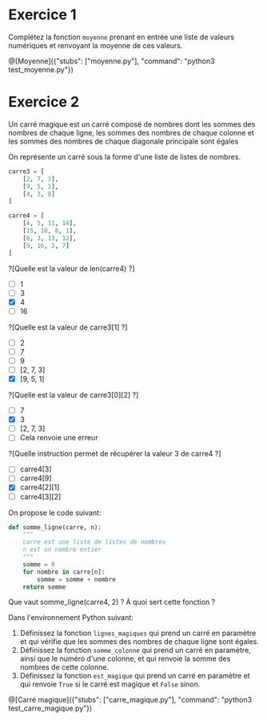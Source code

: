 # Exercice 1

Complétez la fonction `moyenne` prenant en entrée une liste de valeurs numériques et renvoyant la moyenne de ces valeurs.

@[Moyenne]({"stubs": ["moyenne.py"], "command": "python3 test_moyenne.py"})

# Exercice 2

Un carré magique est un carré composé de nombres dont les sommes des nombres de chaque ligne, 
les sommes des nombres de chaque colonne et les sommes des nombres de chaque diagonale principale sont égales

On représente un carré sous la forme d'une liste de listes de nombres.

```python
carre3 = [
    [2, 7, 3],
    [9, 5, 1],
    [4, 3, 8]
]

carre4 = [
    [4, 5, 11, 14],
    [15, 10, 8, 1],
    [6, 3, 13, 12],
    [9, 16, 2, 7]
]
```

?[Quelle est la valeur de len(carre4) ?]
-[ ] 1
-[ ] 3
-[X] 4
-[ ] 16

?[Quelle est la valeur de carre3[1] ?]
-[ ] 2
-[ ] 7
-[ ] 9
-[ ] [2, 7, 3]
-[X] [9, 5, 1]

?[Quelle est la valeur de carre3[0][2] ?]
-[ ] 7
-[X] 3
-[ ] [2, 7, 3]
-[ ] Cela renvoie une erreur

?[Quelle instruction permet de récupérer la valeur 3 de carre4 ?]
-[ ] carre4[3]
-[ ] carre4[9]
-[X] carre4[2][1]
-[ ] carre4[3][2]

On propose le code suivant:
```python
def somme_ligne(carre, n):
    """
    carre est une liste de listes de nombres
    n est un nombre entier
    """
    somme = 0
    for nombre in carre[n]:
        somme = somme + nombre
    return somme
```

Que vaut somme_ligne(carre4, 2) ? À quoi sert cette fonction ?

Dans l'environnement Python suivant:
1. Définissez la fonction `lignes_magiques` qui prend un carré en paramètre et qui vérifie que les sommes des nombres de chaque ligne sont égales.
1. Définissez la fonction `somme_colonne` qui prend un carré en paramètre, ainsi que le numéro d'une colonne, et qui renvoie la somme des nombres de cette colonne.
1. Définissez la fonction `est_magique` qui prend un carré en paramètre et qui renvoie `True` si le carré est magique et `False` sinon.

@[Carré magique]({"stubs": ["carre_magique.py"], "command": "python3 test_carre_magique.py"})

